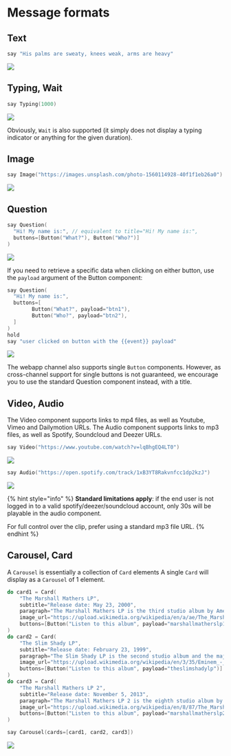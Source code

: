 # Message formats

## Text

```cpp
say "His palms are sweaty, knees weak, arms are heavy"
```

![](../../.gitbook/assets/capture-de-cran-2020-04-30-09.50.41.png)

## Typing, Wait

```cpp
say Typing(1000)
```

![](../../.gitbook/assets/cleanshot-2020-04-30-at-09.49.26.gif)

Obviously, `Wait` is also supported \(it simply does not display a typing indicator or anything for the given duration\).

## Image

```cpp
say Image("https://images.unsplash.com/photo-1560114928-40f1f1eb26a0")
```

![](../../.gitbook/assets/capture-de-cran-2020-04-30-09.46.21.png)

## Question

```cpp
say Question(
  "Hi! My name is:", // equivalent to title="Hi! My name is:",
  buttons=[Button("What?"), Button("Who?")]
)
```

![](../../.gitbook/assets/capture-de-cran-2020-04-30-09.51.57.png)

If you need to retrieve a specific data when clicking on either button, use the `payload` argument of the Button component:

```cpp
say Question(
  "Hi! My name is:",
  buttons=[
		Button("What?", payload="btn1"),
		Button("Who?", payload="btn2"),
  ]
)
hold
say "user clicked on button with the {{event}} payload"
```

![](../../.gitbook/assets/capture-de-cran-2020-04-30-09.57.09.png)

The webapp channel also supports single `Button` components. However, as cross-channel support for single buttons is not guaranteed, we encourage you to use the standard Question component instead, with a title.

## Video, Audio

The Video component supports links to mp4 files, as well as Youtube, Vimeo and Dailymotion URLs. The Audio component supports links to mp3 files, as well as Spotify, Soundcloud and Deezer URLs.

```cpp
say Video("https://www.youtube.com/watch?v=lqBhgEQ4LT0")
```

![](../../.gitbook/assets/capture-de-cran-2020-04-30-10.01.51.png)

```cpp
say Audio("https://open.spotify.com/track/1xB3YT8Rakvnfcc1dp2kzJ")
```

![](../../.gitbook/assets/capture-de-cran-2020-04-30-10.03.55.png)

{% hint style="info" %}
**Standard limitations apply**: if the end user is not logged in to a valid spotify/deezer/soundcloud account, only 30s will be playable in the audio component.

For full control over the clip, prefer using a standard mp3 file URL.
{% endhint %}

## Carousel, Card

A `Carousel` is essentially a collection of `Card` elements A single `Card` will display as a `Carousel` of 1 element.

```cpp
do card1 = Card(
	"The Marshall Mathers LP",
	subtitle="Release date: May 23, 2000",
	paragraph="The Marshall Mathers LP is the third studio album by American rapper Eminem...",
	image_url="https://upload.wikimedia.org/wikipedia/en/a/ae/The_Marshall_Mathers_LP.jpg",
	buttons=[Button("Listen to this album", payload="marshallmatherslp1")]
)
do card2 = Card(
	"The Slim Shady LP",
	subtitle="Release date: February 23, 1999",
	paragraph="The Slim Shady LP is the second studio album and the major-label debut by American rapper Eminem...",
	image_url="https://upload.wikimedia.org/wikipedia/en/3/35/Eminem_-_The_Slim_Shady_LP_CD_cover.jpg",
	buttons=[Button("Listen to this album", payload="theslimshadylp")]
)
do card3 = Card(
	"The Marshall Mathers LP 2",
	subtitle="Release date: November 5, 2013",
	paragraph="The Marshall Mathers LP 2 is the eighth studio album by American rapper Eminem...",
	image_url="https://upload.wikimedia.org/wikipedia/en/8/87/The_Marshall_Mathers_LP_2.png",
	buttons=[Button("Listen to this album", payload="marshallmatherslp2")]
)

say Carousel(cards=[card1, card2, card3])
```

![](../../.gitbook/assets/cleanshot-2020-04-30-at-10.44.54.gif)


